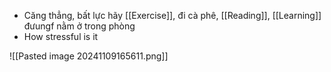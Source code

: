 
- Căng thẳng, bất lực hãy [[Exercise]], đi cà phê, [[Reading]], [[Learning]] đưungf nằm ở trong phòng
- How stressful is it

![[Pasted image 20241109165611.png]]